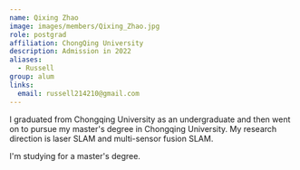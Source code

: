 ```yaml
---
name: Qixing Zhao
image: images/members/Qixing_Zhao.jpg
role: postgrad
affiliation: ChongQing University 
description: Admission in 2022 
aliases:
  - Russell
group: alum
links:
  email: russell214210@gmail.com
---
```


I graduated from Chongqing University as an undergraduate and then went on to pursue my master's degree in Chongqing University. My research direction is laser SLAM and multi-sensor fusion SLAM. 

I'm studying for a master's degree.
